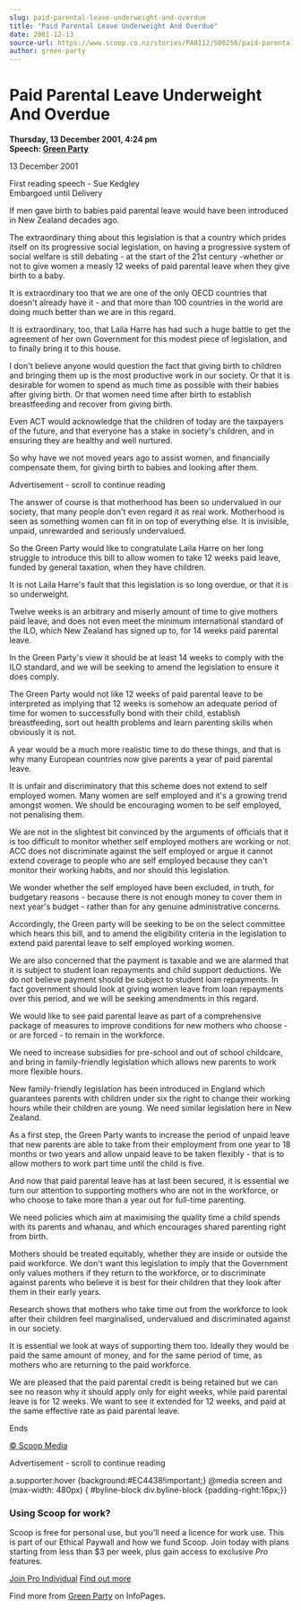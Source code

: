```yaml
---
slug: paid-parental-leave-underweight-and-overdue
title: "Paid Parental Leave Underweight And Overdue"
date: 2001-12-13
source-url: https://www.scoop.co.nz/stories/PA0112/S00256/paid-parental-leave-underweight-and-overdue.htm
author: green-party
---
```

Paid Parental Leave Underweight And Overdue
===========================================

**Thursday, 13 December 2001, 4:24 pm**  
**Speech: [Green Party](https://info.scoop.co.nz/Green_Party)**

13 December 2001

  
First reading speech - Sue Kedgley  
Embargoed until Delivery

If men gave birth to babies paid parental leave would have been introduced in New Zealand decades ago.

The extraordinary thing about this legislation is that a country which prides itself on its progressive social legislation, on having a progressive system of social welfare is still debating - at the start of the 21st century -whether or not to give women a measly 12 weeks of paid parental leave when they give birth to a baby.

It is extraordinary too that we are one of the only OECD countries that doesn't already have it - and that more than 100 countries in the world are doing much better than we are in this regard.

It is extraordinary, too, that Laila Harre has had such a huge battle to get the agreement of her own Government for this modest piece of legislation, and to finally bring it to this house.

I don't believe anyone would question the fact that giving birth to children and bringing them up is the most productive work in our society. Or that it is desirable for women to spend as much time as possible with their babies after giving birth. Or that women need time after birth to establish breastfeeding and recover from giving birth.

Even ACT would acknowledge that the children of today are the taxpayers of the future, and that everyone has a stake in society's children, and in ensuring they are healthy and well nurtured.

So why have we not moved years ago to assist women, and financially compensate them, for giving birth to babies and looking after them.

Advertisement - scroll to continue reading





The answer of course is that motherhood has been so undervalued in our society, that many people don't even regard it as real work. Motherhood is seen as something women can fit in on top of everything else. It is invisible, unpaid, unrewarded and seriously undervalued.

So the Green Party would like to congratulate Laila Harre on her long struggle to introduce this bill to allow women to take 12 weeks paid leave, funded by general taxation, when they have children.

It is not Laila Harre's fault that this legislation is so long overdue, or that it is so underweight.

Twelve weeks is an arbitrary and miserly amount of time to give mothers paid leave, and does not even meet the minimum international standard of the ILO, which New Zealand has signed up to, for 14 weeks paid parental leave.

In the Green Party's view it should be at least 14 weeks to comply with the ILO standard, and we will be seeking to amend the legislation to ensure it does comply.

The Green Party would not like 12 weeks of paid parental leave to be interpreted as implying that 12 weeks is somehow an adequate period of time for women to successfully bond with their child, establish breastfeeding, sort out health problems and learn parenting skills when obviously it is not.

A year would be a much more realistic time to do these things, and that is why many European countries now give parents a year of paid parental leave.

It is unfair and discriminatory that this scheme does not extend to self employed women. Many women are self employed and it's a growing trend amongst women. We should be encouraging women to be self employed, not penalising them.

We are not in the slightest bit convinced by the arguments of officials that it is too difficult to monitor whether self employed mothers are working or not. ACC does not discriminate against the self employed or argue it cannot extend coverage to people who are self employed because they can't monitor their working habits, and nor should this legislation.

We wonder whether the self employed have been excluded, in truth, for budgetary reasons - because there is not enough money to cover them in next year's budget - rather than for any genuine administrative concerns.

Accordingly, the Green party will be seeking to be on the select committee which hears this bill, and to amend the eligibility criteria in the legislation to extend paid parental leave to self employed working women.

We are also concerned that the payment is taxable and we are alarmed that it is subject to student loan repayments and child support deductions. We do not believe payment should be subject to student loan repayments. In fact government should look at giving women leave from loan repayments over this period, and we will be seeking amendments in this regard.

We would like to see paid parental leave as part of a comprehensive package of measures to improve conditions for new mothers who choose - or are forced - to remain in the workforce.

We need to increase subsidies for pre-school and out of school childcare, and bring in family-friendly legislation which allows new parents to work more flexible hours.

New family-friendly legislation has been introduced in England which guarantees parents with children under six the right to change their working hours while their children are young. We need similar legislation here in New Zealand.

As a first step, the Green Party wants to increase the period of unpaid leave that new parents are able to take from their employment from one year to 18 months or two years and allow unpaid leave to be taken flexibly - that is to allow mothers to work part time until the child is five.

And now that paid parental leave has at last been secured, it is essential we turn our attention to supporting mothers who are not in the workforce, or who choose to take more than a year out for full-time parenting.

We need policies which aim at maximising the quality time a child spends with its parents and whanau, and which encourages shared parenting right from birth.

Mothers should be treated equitably, whether they are inside or outside the paid workforce. We don't want this legislation to imply that the Government only values mothers if they return to the workforce, or to discriminate against parents who believe it is best for their children that they look after them in their early years.

Research shows that mothers who take time out from the workforce to look after their children feel marginalised, undervalued and discriminated against in our society.

It is essential we look at ways of supporting them too. Ideally they would be paid the same amount of money, and for the same period of time, as mothers who are returning to the paid workforce.

We are pleased that the paid parental credit is being retained but we can see no reason why it should apply only for eight weeks, while paid parental leave is for 12 weeks. We want to see it extended for 12 weeks, and paid at the same effective rate as paid parental leave.

Ends

  

[© Scoop Media](http://www.scoop.co.nz/about/terms.html)  

Advertisement - scroll to continue reading



a.supporter:hover {background:#EC4438!important;} @media screen and (max-width: 480px) { #byline-block div.byline-block {padding-right:16px;}}

### Using Scoop for work?

Scoop is free for personal use, but you’ll need a licence for work use. This is part of our Ethical Paywall and how we fund Scoop. Join today with plans starting from less than $3 per week, plus gain access to exclusive _Pro_ features.  
  
[Join Pro Individual](https://pro.scoop.co.nz/Individual/?from=ProIn24) [Find out more](https://pro.scoop.co.nz/using-scoop-for-work/?from=ProIn24)

Find more from [Green Party](https://info.scoop.co.nz/Green_Party) on InfoPages.
